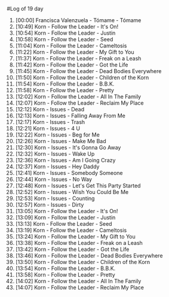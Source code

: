 #Log of 19 day

1. [00:00] Francisca Valenzuela - Tómame - Tómame
1. [10:49] Korn - Follow the Leader - It's On!
1. [10:54] Korn - Follow the Leader - Justin
1. [10:58] Korn - Follow the Leader - Seed
1. [11:04] Korn - Follow the Leader - Cameltosis
1. [11:22] Korn - Follow the Leader - My Gift to You
1. [11:37] Korn - Follow the Leader - Freak on a Leash
1. [11:42] Korn - Follow the Leader - Got the Life
1. [11:45] Korn - Follow the Leader - Dead Bodies Everywhere
1. [11:50] Korn - Follow the Leader - Children of the Korn
1. [11:54] Korn - Follow the Leader - B.B.K.
1. [11:58] Korn - Follow the Leader - Pretty
1. [12:02] Korn - Follow the Leader - All In The Family
1. [12:07] Korn - Follow the Leader - Reclaim My Place
1. [12:12] Korn - Issues - Dead
1. [12:13] Korn - Issues - Falling Away From Me
1. [12:17] Korn - Issues - Trash
1. [12:21] Korn - Issues - 4 U
1. [12:22] Korn - Issues - Beg for Me
1. [12:26] Korn - Issues - Make Me Bad
1. [12:30] Korn - Issues - It's Gonna Go Away
1. [12:32] Korn - Issues - Wake Up
1. [12:36] Korn - Issues - Am I Going Crazy
1. [12:37] Korn - Issues - Hey Daddy
1. [12:41] Korn - Issues - Somebody Someone
1. [12:44] Korn - Issues - No Way
1. [12:48] Korn - Issues - Let's Get This Party Started
1. [12:52] Korn - Issues - Wish You Could Be Me
1. [12:53] Korn - Issues - Counting
1. [12:57] Korn - Issues - Dirty
1. [13:05] Korn - Follow the Leader - It's On!
1. [13:09] Korn - Follow the Leader - Justin
1. [13:13] Korn - Follow the Leader - Seed
1. [13:19] Korn - Follow the Leader - Cameltosis
1. [13:24] Korn - Follow the Leader - My Gift to You
1. [13:38] Korn - Follow the Leader - Freak on a Leash
1. [13:42] Korn - Follow the Leader - Got the Life
1. [13:46] Korn - Follow the Leader - Dead Bodies Everywhere
1. [13:50] Korn - Follow the Leader - Children of the Korn
1. [13:54] Korn - Follow the Leader - B.B.K.
1. [13:58] Korn - Follow the Leader - Pretty
1. [14:02] Korn - Follow the Leader - All In The Family
1. [14:07] Korn - Follow the Leader - Reclaim My Place
